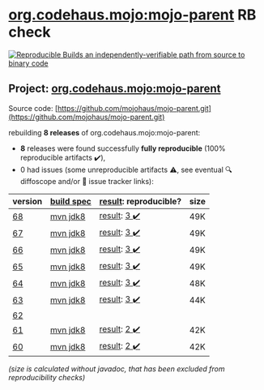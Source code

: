 [org.codehaus.mojo:mojo-parent](https://search.maven.org/artifact/org.codehaus.mojo/mojo-parent/) RB check
=======

[![Reproducible Builds](https://reproducible-builds.org/images/logos/rb.svg) an independently-verifiable path from source to binary code](https://reproducible-builds.org/)

## Project: [org.codehaus.mojo:mojo-parent](https://search.maven.org/artifact/org.codehaus.mojo/mojo-parent/)

Source code: [https://github.com/mojohaus/mojo-parent.git](https://github.com/mojohaus/mojo-parent.git)

rebuilding **8 releases** of org.codehaus.mojo:mojo-parent:
- **8** releases were found successfully **fully reproducible** (100% reproducible artifacts :heavy_check_mark:),
- 0 had issues (some unreproducible artifacts :warning:, see eventual :mag: diffoscope and/or :memo: issue tracker links):

| version | [build spec](/BUILDSPEC.md) | [result](https://reproducible-builds.org/docs/jvm/): reproducible? | size |
| -- | --------- | ------ | -- |
| [68](https://search.maven.org/artifact/org.codehaus.mojo/mojo-parent/68/pom) | [mvn jdk8](mojo-parent-68.buildspec) | [result](mojo-parent-68.buildinfo): [3 :heavy_check_mark: ](mojo-parent-68.buildcompare) | 49K |
| [67](https://search.maven.org/artifact/org.codehaus.mojo/mojo-parent/67/pom) | [mvn jdk8](mojo-parent-67.buildspec) | [result](mojo-parent-67.buildinfo): [3 :heavy_check_mark: ](mojo-parent-67.buildcompare) | 49K |
| [66](https://search.maven.org/artifact/org.codehaus.mojo/mojo-parent/66/pom) | [mvn jdk8](mojo-parent-66.buildspec) | [result](mojo-parent-66.buildinfo): [3 :heavy_check_mark: ](mojo-parent-66.buildcompare) | 49K |
| [65](https://search.maven.org/artifact/org.codehaus.mojo/mojo-parent/65/pom) | [mvn jdk8](mojo-parent-65.buildspec) | [result](mojo-parent-65.buildinfo): [3 :heavy_check_mark: ](mojo-parent-65.buildcompare) | 49K |
| [64](https://search.maven.org/artifact/org.codehaus.mojo/mojo-parent/64/pom) | [mvn jdk8](mojo-parent-64.buildspec) | [result](mojo-parent-64.buildinfo): [3 :heavy_check_mark: ](mojo-parent-64.buildcompare) | 48K |
| [63](https://search.maven.org/artifact/org.codehaus.mojo/mojo-parent/63/pom) | [mvn jdk8](mojo-parent-63.buildspec) | [result](mojo-parent-63.buildinfo): [3 :heavy_check_mark: ](mojo-parent-63.buildcompare) | 44K |
| [62](https://search.maven.org/artifact/org.codehaus.mojo/mojo-parent/62/pom) | | | |
| [61](https://search.maven.org/artifact/org.codehaus.mojo/mojo-parent/61/pom) | [mvn jdk8](mojo-parent-61.buildspec) | [result](mojo-parent-61.buildinfo): [2 :heavy_check_mark: ](mojo-parent-61.buildcompare) | 42K |
| [60](https://search.maven.org/artifact/org.codehaus.mojo/mojo-parent/60/pom) | [mvn jdk8](mojo-parent-60.buildspec) | [result](mojo-parent-60.buildinfo): [2 :heavy_check_mark: ](mojo-parent-60.buildcompare) | 42K |

<i>(size is calculated without javadoc, that has been excluded from reproducibility checks)</i>

